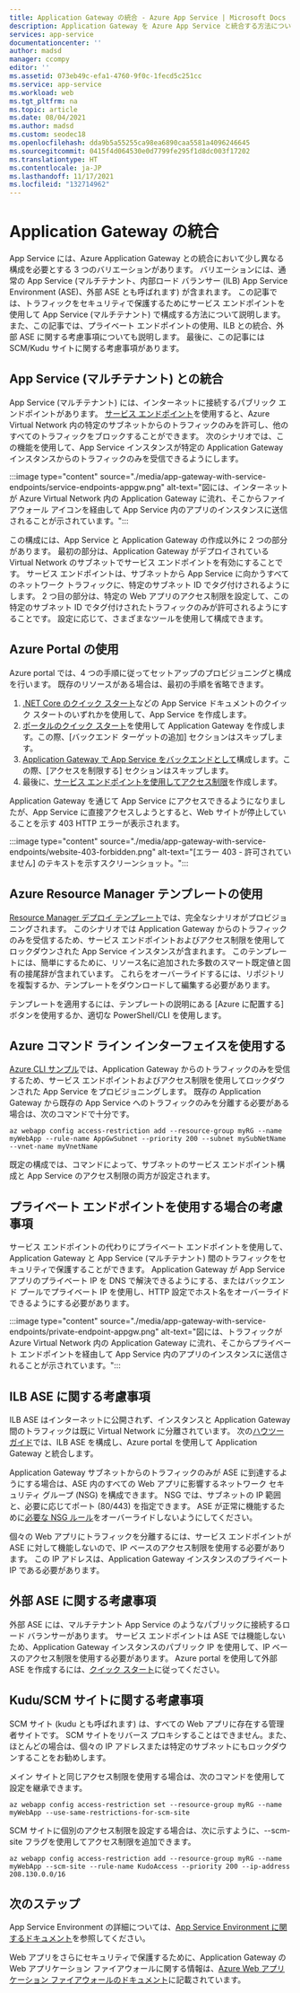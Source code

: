 ```yaml
---
title: Application Gateway の統合 - Azure App Service | Microsoft Docs
description: Application Gateway を Azure App Service と統合する方法について説明します。
services: app-service
documentationcenter: ''
author: madsd
manager: ccompy
editor: ''
ms.assetid: 073eb49c-efa1-4760-9f0c-1fecd5c251cc
ms.service: app-service
ms.workload: web
ms.tgt_pltfrm: na
ms.topic: article
ms.date: 08/04/2021
ms.author: madsd
ms.custom: seodec18
ms.openlocfilehash: dda9b5a55255ca98ea6890caa5581a4096246645
ms.sourcegitcommit: 0415f4d064530e0d7799fe295f1d8dc003f17202
ms.translationtype: HT
ms.contentlocale: ja-JP
ms.lasthandoff: 11/17/2021
ms.locfileid: "132714962"
---
```

# <a name="application-gateway-integration"></a>Application Gateway の統合
App Service には、Azure Application Gateway との統合において少し異なる構成を必要とする 3 つのバリエーションがあります。 バリエーションには、通常の App Service (マルチテナント、内部ロード バランサー (ILB) App Service Environment (ASE)、外部 ASE とも呼ばれます) が含まれます。 この記事では、トラフィックをセキュリティで保護するためにサービス エンドポイントを使用して App Service (マルチテナント) で構成する方法について説明します。 また、この記事では、プライベート エンドポイントの使用、ILB との統合、外部 ASE に関する考慮事項についても説明します。 最後に、この記事には SCM/Kudu サイトに関する考慮事項があります。

## <a name="integration-with-app-service-multi-tenant"></a>App Service (マルチテナント) との統合
App Service (マルチテナント) には、インターネットに接続するパブリック エンドポイントがあります。 [サービス エンドポイント](../../virtual-network/virtual-network-service-endpoints-overview.md)を使用すると、Azure Virtual Network 内の特定のサブネットからのトラフィックのみを許可し、他のすべてのトラフィックをブロックすることができます。 次のシナリオでは、この機能を使用して、App Service インスタンスが特定の Application Gateway インスタンスからのトラフィックのみを受信できるようにします。

:::image type="content" source="./media/app-gateway-with-service-endpoints/service-endpoints-appgw.png" alt-text="図には、インターネットが Azure Virtual Network 内の Application Gateway に流れ、そこからファイアウォール アイコンを経由して App Service 内のアプリのインスタンスに送信されることが示されています。":::

この構成には、App Service と Application Gateway の作成以外に 2 つの部分があります。 最初の部分は、Application Gateway がデプロイされている Virtual Network のサブネットでサービス エンドポイントを有効にすることです。 サービス エンドポイントは、サブネットから App Service に向かうすべてのネットワーク トラフィックに、特定のサブネット ID でタグ付けされるようにします。 2 つ目の部分は、特定の Web アプリのアクセス制限を設定して、この特定のサブネット ID でタグ付けされたトラフィックのみが許可されるようにすることです。 設定に応じて、さまざまなツールを使用して構成できます。

## <a name="using-azure-portal"></a>Azure Portal の使用
Azure portal では、4 つの手順に従ってセットアップのプロビジョニングと構成を行います。 既存のリソースがある場合は、最初の手順を省略できます。
1. [.NET Core のクイック スタート](../quickstart-dotnetcore.md)などの App Service ドキュメントのクイック スタートのいずれかを使用して、App Service を作成します。
2. [ポータルのクイック スタート](../../application-gateway/quick-create-portal.md)を使用して Application Gateway を作成します。この際、[バックエンド ターゲットの追加] セクションはスキップします。
3. [Application Gateway で App Service をバックエンドとして](../../application-gateway/configure-web-app-portal.md)構成します。この際、[アクセスを制限する] セクションはスキップします。
4. 最後に、[サービス エンドポイントを使用してアクセス制限](../../app-service/app-service-ip-restrictions.md#set-a-service-endpoint-based-rule)を作成します。

Application Gateway を通じて App Service にアクセスできるようになりましたが、App Service に直接アクセスしようとすると、Web サイトが停止していることを示す 403 HTTP エラーが表示されます。

:::image type="content" source="./media/app-gateway-with-service-endpoints/website-403-forbidden.png" alt-text="[エラー 403 - 許可されていません] のテキストを示すスクリーンショット。":::

## <a name="using-azure-resource-manager-template"></a>Azure Resource Manager テンプレートの使用
[Resource Manager デプロイ テンプレート][template-app-gateway-app-service-complete]では、完全なシナリオがプロビジョニングされます。 このシナリオでは Application Gateway からのトラフィックのみを受信するため、サービス エンドポイントおよびアクセス制限を使用してロックダウンされた App Service インスタンスが含まれます。 このテンプレートには、簡単にするために、リソース名に追加された多数のスマート既定値と固有の接尾辞が含まれています。 これらをオーバーライドするには、リポジトリを複製するか、テンプレートをダウンロードして編集する必要があります。

テンプレートを適用するには、テンプレートの説明にある [Azure に配置する] ボタンを使用するか、適切な PowerShell/CLI を使用します。

## <a name="using-azure-command-line-interface"></a>Azure コマンド ライン インターフェイスを使用する
[Azure CLI サンプル](../../app-service/scripts/cli-integrate-app-service-with-application-gateway.md)では、Application Gateway からのトラフィックのみを受信するため、サービス エンドポイントおよびアクセス制限を使用してロックダウンされた App Service をプロビジョニングします。 既存の Application Gateway から既存の App Service へのトラフィックのみを分離する必要がある場合は、次のコマンドで十分です。

```azurecli-interactive
az webapp config access-restriction add --resource-group myRG --name myWebApp --rule-name AppGwSubnet --priority 200 --subnet mySubNetName --vnet-name myVnetName
```

既定の構成では、コマンドによって、サブネットのサービス エンドポイント構成と App Service のアクセス制限の両方が設定されます。

## <a name="considerations-when-using-private-endpoint"></a>プライベート エンドポイントを使用する場合の考慮事項

サービス エンドポイントの代わりにプライベート エンドポイントを使用して、Application Gateway と App Service (マルチテナント) 間のトラフィックをセキュリティで保護することができます。 Application Gateway が App Service アプリのプライベート IP を DNS で解決できるようにする、またはバックエンド プールでプライベート IP を使用し、HTTP 設定でホスト名をオーバーライドできるようにする必要があります。

:::image type="content" source="./media/app-gateway-with-service-endpoints/private-endpoint-appgw.png" alt-text="図には、トラフィックが Azure Virtual Network 内の Application Gateway に流れ、そこからプライベート エンドポイントを経由して App Service 内のアプリのインスタンスに送信されることが示されています。":::

## <a name="considerations-for-ilb-ase"></a>ILB ASE に関する考慮事項
ILB ASE はインターネットに公開されず、インスタンスと Application Gateway 間のトラフィックは既に Virtual Network に分離されています。 次の[ハウツーガイド](../environment/integrate-with-application-gateway.md)では、ILB ASE を構成し、Azure portal を使用して Application Gateway と統合します。

Application Gateway サブネットからのトラフィックのみが ASE に到達するようにする場合は、ASE 内のすべての Web アプリに影響するネットワーク セキュリティ グループ (NSG) を構成できます。 NSG では、サブネットの IP 範囲と、必要に応じてポート (80/443) を指定できます。 ASE が正常に機能するために[必要な NSG ルール](../environment/network-info.md#network-security-groups)をオーバーライドしないようにしてください。

個々の Web アプリにトラフィックを分離するには、サービス エンドポイントが ASE に対して機能しないので、IP ベースのアクセス制限を使用する必要があります。 この IP アドレスは、Application Gateway インスタンスのプライベート IP である必要があります。

## <a name="considerations-for-external-ase"></a>外部 ASE に関する考慮事項
外部 ASE には、マルチテナント App Service のようなパブリックに接続するロード バランサーがあります。 サービス エンドポイントは ASE では機能しないため、Application Gateway インスタンスのパブリック IP を使用して、IP ベースのアクセス制限を使用する必要があります。 Azure portal を使用して外部 ASE を作成するには、[クイック スタート](../environment/create-external-ase.md)に従ってください。

[template-app-gateway-app-service-complete]: https://github.com/Azure/azure-quickstart-templates/tree/master/quickstarts/microsoft.web/web-app-with-app-gateway-v2/ "完全なシナリオのための Azure Resource Manager テンプレート"

## <a name="considerations-for-kuduscm-site"></a>Kudu/SCM サイトに関する考慮事項
SCM サイト (kudu とも呼ばれます) は、すべての Web アプリに存在する管理者サイトです。 SCM サイトをリバース プロキシすることはできません。また、ほとんどの場合は、個々の IP アドレスまたは特定のサブネットにもロックダウンすることをお勧めします。

メイン サイトと同じアクセス制限を使用する場合は、次のコマンドを使用して設定を継承できます。

```azurecli-interactive
az webapp config access-restriction set --resource-group myRG --name myWebApp --use-same-restrictions-for-scm-site
```

SCM サイトに個別のアクセス制限を設定する場合は、次に示すように、--scm-site フラグを使用してアクセス制限を追加できます。

```azurecli-interactive
az webapp config access-restriction add --resource-group myRG --name myWebApp --scm-site --rule-name KudoAccess --priority 200 --ip-address 208.130.0.0/16
```

## <a name="next-steps"></a>次のステップ
App Service Environment の詳細については、[App Service Environment に関するドキュメント](../environment/index.yml)を参照してください。

Web アプリをさらにセキュリティで保護するために、Application Gateway の Web アプリケーション ファイアウォールに関する情報は、[Azure Web アプリケーション ファイアウォールのドキュメント](../../web-application-firewall/ag/ag-overview.md)に記載されています。
